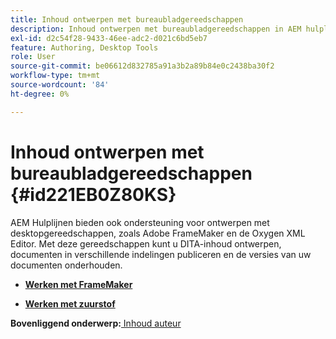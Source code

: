```yaml
---
title: Inhoud ontwerpen met bureaubladgereedschappen
description: Inhoud ontwerpen met bureaubladgereedschappen in AEM hulplijnen. Leer hoe u met Adobe FrameMaker en Oxygen XML Editor werkt om DITA-inhoud te ontwerpen en publiceren.
exl-id: d2c54f28-9433-46ee-adc2-d021c6bd5eb7
feature: Authoring, Desktop Tools
role: User
source-git-commit: be06612d832785a91a3b2a89b84e0c2438ba30f2
workflow-type: tm+mt
source-wordcount: '84'
ht-degree: 0%

---
```


# Inhoud ontwerpen met bureaubladgereedschappen {#id221EB0Z80KS}

AEM Hulplijnen bieden ook ondersteuning voor ontwerpen met desktopgereedschappen, zoals Adobe FrameMaker en de Oxygen XML Editor. Met deze gereedschappen kunt u DITA-inhoud ontwerpen, documenten in verschillende indelingen publiceren en de versies van uw documenten onderhouden.

- **[Werken met FrameMaker](author-desktop-framemaker.md)**

- **[Werken met zuurstof](author-desktop-oxygen.md)**


**Bovenliggend onderwerp:**[ Inhoud auteur](authoring-content.md)
